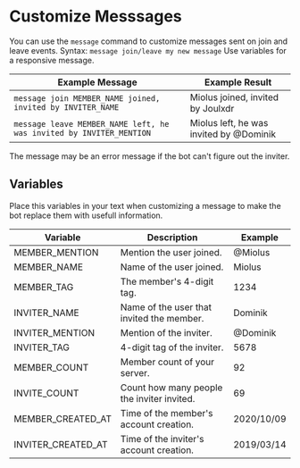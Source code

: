 # Customize Messsages

You can use the `message` command to customize messages sent on join and leave events.
Syntax: `message join/leave my new message`
Use variables for a responsive message.

| Example Message                                                    | Example Result                             | 
| -------------                                                      | -------------------------                  | 
| `message join MEMBER_NAME joined, invited by INVITER_NAME`         | Miolus joined, invited by Joulxdr          |
| `message leave MEMBER_NAME left, he was invited by INVITER_MENTION`| Miolus left, he was invited by @Dominik    |


The message may be an error message if the bot can't figure out the inviter.

## Variables

Place this variables in your text when customizing a message to make the bot replace them with usefull information.


| Variable           | Description                                | Example  |
| -------------      | -------------------------                  | -------- |
| MEMBER_MENTION     | Mention the user joined.                   | @Miolus
| MEMBER_NAME        | Name of the user joined.                   | Miolus
| MEMBER_TAG         | The member's 4-digit tag.                  | 1234
| INVITER_NAME       | Name of the user that invited the member.  | Dominik
| INVITER_MENTION    | Mention of the inviter.                    | @Dominik
| INVITER_TAG        | 4-digit tag of the inviter.                | 5678
| MEMBER_COUNT       | Member count of your server.               | 92
| INVITE_COUNT       | Count how many people the inviter invited. | 69
| MEMBER_CREATED_AT  | Time of the member's account creation.     | 2020/10/09
| INVITER_CREATED_AT | Time of the inviter's account creation.    | 2019/03/14
